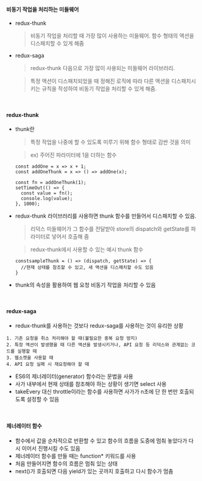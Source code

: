 #### 비동기 작업을 처리하는 미들웨어
  - redux-thunk
    > 비동기 작업을 처리할 때 가장 많이 사용하는 미들웨어. 함수 형태의 액션을 디스패치할 수 있게 해줌
    
  - redux-saga
    > redux-thunk 다음으로 가장 많이 사용되는 미들웨어 라이브러리.

    > 특정 액션이 디스패치되었을 때 정해진 로직에 따라 다른 액션을 디스패치시키는 규칙을 작성하여 비동기 작업을 처리할 수 있게 해줌.

</br>

#### redux-thunk
  - thunk란
    > 특정 작업을 나중에 할 수 있도록 미루기 위해 함수 형태로 감싼 것을 의미

    > ex) 주어진 파라미터에 1을 더하는 함수
    ```
    const addOne = x => x + 1;
    const addOneThunk = x => () => addOne(x);
    
    const fn = addOneThunk(1);
    setTimeOut(() => {
      const value = fn();
      console.log(value);
    }, 1000);
    ```

  - redux-thunk 라이브러리를 사용하면 thunk 함수를 만들어서 디스패치할 수 있음.
    > 리덕스 미들웨어가 그 함수를 전달받아 store의 dispatch와 getState를 파라미터로 넣어서 호출해 줌
    
    > redux-thunk에서 사용할 수 있는 예시 thunk 함수
    
    ```
    constsampleThunk = () => (dispatch, getState) => {
      //현재 상태를 참조할 수 있고, 새 액션을 디스패치할 수도 있음
    }
    ```
    
  - thunk의 속성을 활용하여 웹 요청 비동기 작업을 처리할 수 있음
    
</br>

#### redux-saga
  - redux-thunk를 사용하는 것보다 redux-saga를 사용하는 것이 유리한 상황
  >
    1. 기존 요청을 취소 처리해야 할 때(불필요한 중복 요청 방지)
    2. 특정 액션이 발생했을 때 다른 액션을 발생시키거나, API 요청 등 리덕스와 관계없는 코드를 실행할 때
    3. 웹소켓을 사용할 때
    4. API 요청 실패 시 재요청해야 할 때

  - ES6의 제너레이터(generator) 함수라는 문법을 사용  
  - 사가 내부에서 현재 상태를 참조해야 하는 상황이 생기면 select 사용
  - takeEvery 대신 throttle이라는 함수를 사용하면 사가가 n초에 단 한 번만 호출되도록 설정할 수 있음

</br>

#### 제너레이터 함수
  - 함수에서 값을 순차적으로 반환할 수 있고 함수의 흐름을 도중에 멈춰 놓았다가 다시 이어서 진행시킬 수도 있음
  - 제너레이터 함수를 만들 때는 function* 키워드를 사용
  - 처음 만들어지면 함수의 흐름은 멈춰 있는 상태
  - next()가 호출되면 다음 yield가 있는 곳까지 호출하고 다시 함수가 멈춤

    
